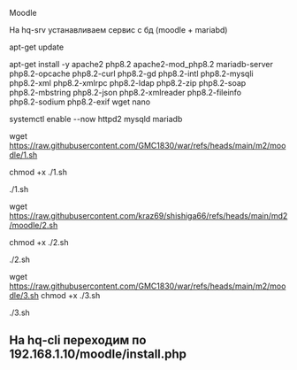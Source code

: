 Moodle

На hq-srv устанавливаем сервис с бд (moodle + mariabd)

apt-get update

apt-get install -y apache2 php8.2 apache2-mod_php8.2 mariadb-server \
php8.2-opcache php8.2-curl php8.2-gd php8.2-intl php8.2-mysqli \
php8.2-xml php8.2-xmlrpc php8.2-ldap php8.2-zip php8.2-soap \
 php8.2-mbstring php8.2-json php8.2-xmlreader php8.2-fileinfo \
php8.2-sodium php8.2-exif wget nano

systemctl enable --now httpd2 mysqld mariadb

wget https://raw.githubusercontent.com/GMC1830/war/refs/heads/main/m2/moodle/1.sh

chmod +x ./1.sh

./1.sh

wget https://raw.githubusercontent.com/kraz69/shishiga66/refs/heads/main/md2/moodle/2.sh

chmod +x ./2.sh

./2.sh

wget https://raw.githubusercontent.com/GMC1830/war/refs/heads/main/m2/moodle/3.sh
chmod +x ./3.sh

./3.sh

## На hq-cli переходим по 192.168.1.10/moodle/install.php


